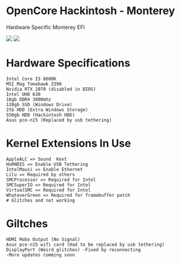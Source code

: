 # OpenCore Hackintosh - Monterey
Hardware Specific Monterey EFI

<img src="https://cdn.discordapp.com/attachments/834520706410217522/944343574558945350/template.png">

<img src="https://cdn.discordapp.com/attachments/943257063847526410/943543845587660810/unknown.png">

# Hardware Specifications
```
Intel Core I5 8600K 
MSI Mag Tomahawk Z390
Nvidia RTX 2070 (disabled in BIOS)
Intel UHD 630 
16gb DDR4 3000mhz
120gb SSD (Windows Drive)
2tb HDD (Extra Windows Storage)
550gb HDD (Hackintosh HDD)
Asus pce-n15 (Replaced by usb tethering)
```
# Kernel Extensions In Use
```
AppleALC => Sound  Kext
HoRNDIS => Enable USB Tethering
IntelMausi => Enable Ethernet
Lilu => Required by others
SMCProcessor => Required for Intel
SMCSuperIO => Required for Intel
VirtualSMC => Required for Intel
WhateverGreen => Required for framebuffer patch
# Glitches and not working
```
# Giltches
```
HDMI Mobo Output (No Signal)
Asus pce-n15 wifi card (Had to be replaced by usb tethering)
DisplayPort (Weird glitches) -Fixed by reconnecting
-More updates comming soon
```
